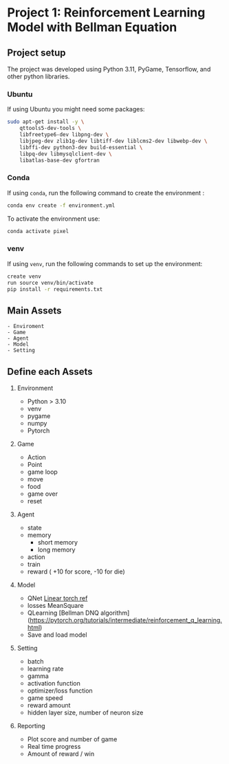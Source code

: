 # Project 1: Reinforcement Learning Model with Bellman Equation

## Project setup

The project was developed using Python 3.11, PyGame, Tensorflow, and other python libraries.

### Ubuntu

If using Ubuntu you might need some packages:

```bash
sudo apt-get install -y \
    qttools5-dev-tools \ 
    libfreetype6-dev libpng-dev \
    libjpeg-dev zlib1g-dev libtiff-dev liblcms2-dev libwebp-dev \
    libffi-dev python3-dev build-essential \
    libpq-dev libmysqlclient-dev \
    libatlas-base-dev gfortran
```

### Conda
If using `conda`, run the following command to create the environment : 

```bash
conda env create -f environment.yml
```

To activate the environment use:
```bash
conda activate pixel
```

### venv
If using `venv`, run the following commands to set up the environment:

```bash
create venv
run source venv/bin/activate
pip install -r requirements.txt
```


## Main Assets
    - Enviroment
    - Game 
    - Agent
    - Model
    - Setting

## Define each Assets

1. Environment
    - Python > 3.10
    - venv
    - pygame
    - numpy
    - Pytorch

2. Game
    - Action
    - Point 
    - game loop
    - move
    - food
    - game over
    - reset

3. Agent
    - state
    - memory
        - short memory
        - long memory
    - action
    - train
    - reward ( +10 for score, -10 for die)

4. Model
    - QNet  [Linear torch ref](https://pytorch.org/docs/stable/generated/torch.nn.Linear.html)
    - losses MeanSquare
    - QLearning [Bellman DNQ algorithm] (https://pytorch.org/tutorials/intermediate/reinforcement_q_learning.html)
    - Save and load model

5. Setting
    - batch
    - learning rate
    - gamma
    - activation function
    - optimizer/loss function
    - game speed
    - reward amount
    - hidden layer size, number of neuron size

6. Reporting
    - Plot score and number of game
    - Real time progress
    - Amount of reward / win
